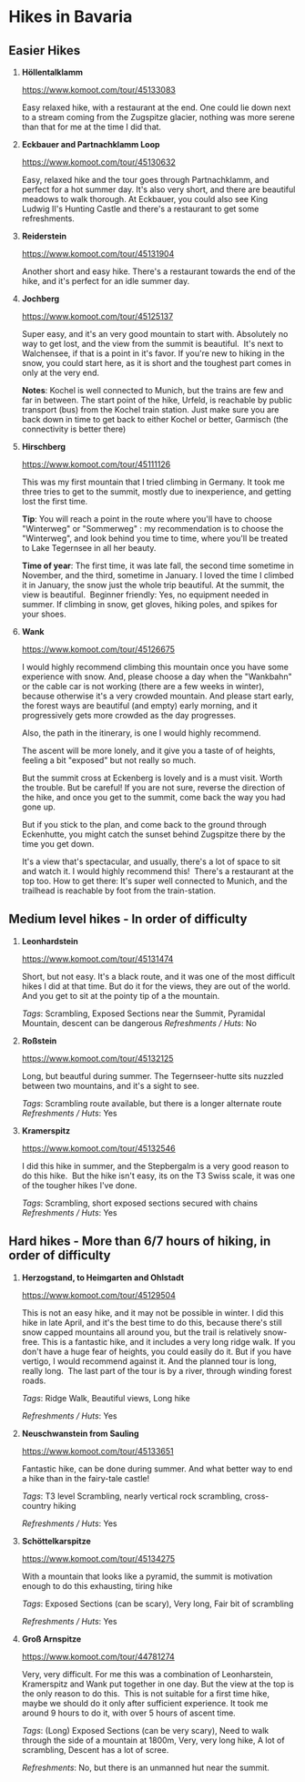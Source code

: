 # Hikes in Bavaria

## Easier Hikes

1. __Höllentalklamm__

    https://www.komoot.com/tour/45133083

    Easy relaxed hike, with a restaurant at the end. One could lie down next to a stream coming from the Zugspitze glacier, nothing was more serene than that for me at the time I did that. 

2. __Eckbauer and Partnachklamm Loop__

    https://www.komoot.com/tour/45130632

    Easy, relaxed hike and the tour goes through Partnachklamm, and perfect for a hot summer day. It's also very short, and there are beautiful meadows to walk thorough.
At Eckbauer, you could also see King Ludwig II's Hunting Castle and there's a restaurant to get some refreshments.

3. __Reiderstein__

    https://www.komoot.com/tour/45131904
    
    Another short and easy hike. There's a restaurant towards the end of the hike, and it's perfect for an idle summer day.

4. __Jochberg__

    https://www.komoot.com/tour/45125137

    Super easy, and it's an very good mountain to start with. Absolutely no way to get lost, and the view from the summit is beautiful. 
It's next to Walchensee, if that is a point in it's favor. If you're new to hiking in the snow, you could start here, as it is short and the toughest part comes in only at the very end. 

    __Notes__: Kochel is well connected to Munich, but the trains are few and far in between. The start point of the hike, Urfeld, is reachable by public transport (bus) from the Kochel train station. Just make sure you are back down in time to get back to either Kochel or better, Garmisch (the connectivity is better there) 

5. __Hirschberg__

    https://www.komoot.com/tour/45111126

    This was my first mountain that I tried climbing in Germany. It took me three tries to get to the summit, mostly due to inexperience, and getting lost the first time.
    
    __Tip__: You will reach a point in the route where you'll have to choose "Winterweg" or "Sommerweg" : my recommendation is to choose the "Winterweg", and look behind you time to time, where you'll be treated to Lake Tegernsee in all her beauty. 
    
    __Time of year__: The first time, it was late fall, the second time sometime in November, and the third, sometime in January. I loved the time I climbed it in January, the snow just the whole trip beautiful.
At the summit, the view is beautiful. 
Beginner friendly: Yes, no equipment needed in summer. If climbing in snow, get gloves, hiking poles, and spikes for your shoes.

6. __Wank__

    https://www.komoot.com/tour/45126675

    I would highly recommend climbing this mountain once you have some experience with snow.
And, please choose a day when the "Wankbahn" or the cable car is not working (there are a few weeks in winter), because otherwise it's a very crowded mountain. And please start early, the forest ways are beautiful (and empty) early morning, and it progressively gets more crowded as the day progresses.

   Also, the path in the itinerary, is one I would highly recommend. 

   The ascent will be more lonely, and it give you a taste of of heights, feeling a bit "exposed" but not really so much. 

   But the summit cross at Eckenberg is lovely and is a must visit. Worth the trouble. But be careful! If you are not sure, reverse the direction of the hike, and once you get to the summit, come back the way you had gone up. 

   But if you stick to the plan, and come back to the ground through Eckenhutte, you might catch the sunset behind Zugspitze there by the time you get down.

   It's a view that's spectacular, and usually, there's a lot of space to sit and watch it. I would highly recommend this! 
There's a restaurant at the top too.
How to get there: It's super well connected to Munich, and the trailhead is reachable by foot from the train-station.



## Medium level hikes - In order of difficulty 

1. __Leonhardstein__

    https://www.komoot.com/tour/45131474
    
    Short, but not easy. It's a black route, and it was one of the most difficult hikes I did at that time.
But do it for the views, they are out of the world. And you get to sit at the pointy tip of a the mountain.

   _Tags_: Scrambling, Exposed Sections near the Summit, Pyramidal Mountain, descent can be dangerous
   _Refreshments / Huts_: No

2. __Roßstein__

    https://www.komoot.com/tour/45132125
    
    Long, but beautful during summer. The Tegernseer-hutte sits nuzzled between two mountains, and it's a sight to see.

    _Tags_: Scrambling route available, but there is a longer alternate route
    _Refreshments / Huts_: Yes

3. __Kramerspitz__

    https://www.komoot.com/tour/45132546
    
    I did this hike in summer, and the Stepbergalm is a very good reason to do this hike. 
    But the hike isn't easy, its on the T3 Swiss scale, it was one of the tougher hikes I've done.

    _Tags_: Scrambling, short exposed sections secured with chains
    _Refreshments / Huts_: Yes



## Hard hikes - More than 6/7 hours of hiking, in order of difficulty

1. __Herzogstand, to Heimgarten and Ohlstadt__

    https://www.komoot.com/tour/45129504
    
    This is not an easy hike, and it may not be possible in winter. I did this hike in late April, and it's the best time to do this, because there's still snow capped mountains all around you, but the trail is relatively snow-free.
    This is a fantastic hike, and it includes a very long ridge walk. If you don't have a huge fear of heights, you could easily do it.
    But if you have vertigo, I would recommend against it.
    And the planned tour is long, really long. 
    The last part of the tour is by a river, through winding forest roads. 

    _Tags_: Ridge Walk, Beautiful views, Long hike
  
    _Refreshments / Huts_: Yes

2. __Neuschwanstein from Sauling__

    https://www.komoot.com/tour/45133651
    
    Fantastic hike, can be done during summer. And what better way to end a hike than in the fairy-tale castle! 

    _Tags_: T3 level Scrambling, nearly vertical rock scrambling, cross-country hiking 

    _Refreshments / Huts_: Yes 

3. __Schöttelkarspitze__

    https://www.komoot.com/tour/45134275

    With a mountain that looks like a pyramid, the summit is motivation enough to do this exhausting, tiring hike

    _Tags_: Exposed Sections (can be scary), Very long, Fair bit of scrambling
  
    _Refreshments / Huts_: Yes 


4. __Groß Arnspitze__

    https://www.komoot.com/tour/44781274

    Very, very difficult. For me this was a combination of Leonharstein, Kramerspitz and Wank put together in one day. But the view at the top is the only reason to do this. 
    This is not suitable for a first time hike, maybe we should do it only after sufficient experience. It took me around 9 hours to do it, with over 5 hours of ascent time.

    _Tags_: (Long) Exposed Sections (can be very scary), Need to walk through the side of a mountain at 1800m, Very, very long hike, A lot of scrambling, Descent has a lot of scree.
 
    _Refreshments_: No, but there is an unmanned hut near the summit.
